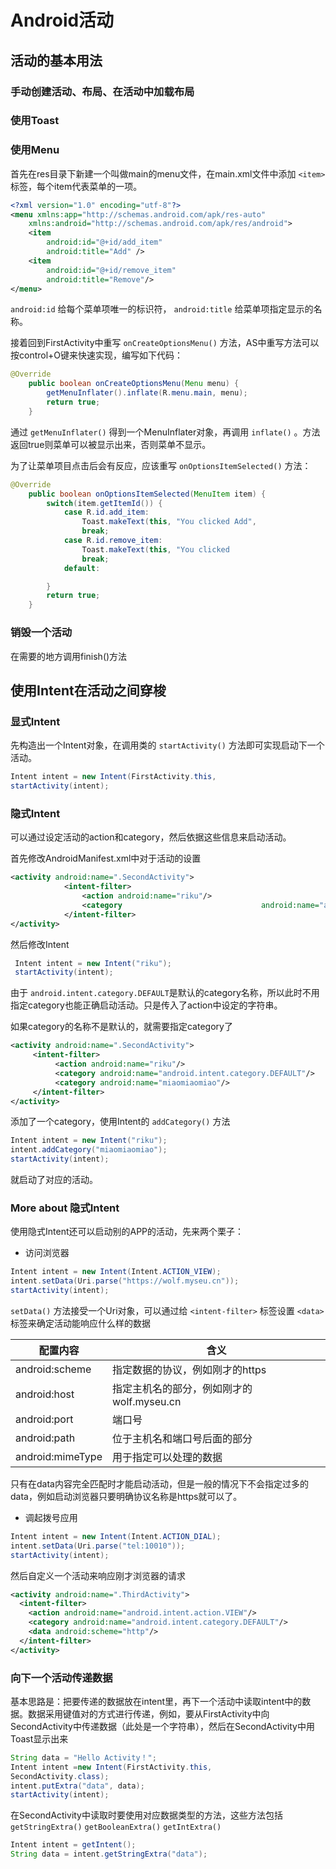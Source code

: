 # Android活动

## 活动的基本用法

### 手动创建活动、布局、在活动中加载布局

### 使用Toast

### 使用Menu

首先在res目录下新建一个叫做main的menu文件，在main.xml文件中添加 `<item>` 标签，每个item代表菜单的一项。

```xml
<?xml version="1.0" encoding="utf-8"?>
<menu xmlns:app="http://schemas.android.com/apk/res-auto"
    xmlns:android="http://schemas.android.com/apk/res/android">
    <item
        android:id="@+id/add_item"
        android:title="Add" />
    <item
        android:id="@+id/remove_item"
        android:title="Remove"/>
</menu>
```

`android:id` 给每个菜单项唯一的标识符， `android:title` 给菜单项指定显示的名称。

接着回到FirstActivity中重写 `onCreateOptionsMenu()` 方法，AS中重写方法可以按control+O键来快速实现，编写如下代码：

```java
@Override
    public boolean onCreateOptionsMenu(Menu menu) {
        getMenuInflater().inflate(R.menu.main, menu);
        return true;
    }
```

通过 `getMenuInflater()` 得到一个MenuInflater对象，再调用 `inflate()` 。方法返回true则菜单可以被显示出来，否则菜单不显示。

为了让菜单项目点击后会有反应，应该重写 `onOptionsItemSelected()` 方法：

```Java
@Override
    public boolean onOptionsItemSelected(MenuItem item) {
        switch(item.getItemId()) {
            case R.id.add_item:
                Toast.makeText(this, "You clicked Add", 										Toast.LENGTH_SHORT).show();
                break;
            case R.id.remove_item:
                Toast.makeText(this, "You clicked 											remove",Toast.LENGTH_LONG).show();
                break;
            default:

        }
        return true;
    }
```

### 销毁一个活动

在需要的地方调用finish()方法

## 使用Intent在活动之间穿梭

### 显式Intent

先构造出一个Intent对象，在调用类的 `startActivity()` 方法即可实现启动下一个活动。

```java
Intent intent = new Intent(FirstActivity.this,         									   SecondActivity.class);
startActivity(intent);
```

### 隐式Intent

可以通过设定活动的action和category，然后依据这些信息来启动活动。

首先修改AndroidManifest.xml中对于活动的设置

```xml
<activity android:name=".SecondActivity">
            <intent-filter>
                <action android:name="riku"/>
                <category 						        android:name="android.intent.category.DEFAULT"/>
            </intent-filter>
</activity>
```

然后修改Intent

```Java
 Intent intent = new Intent("riku");
 startActivity(intent);
```

由于 `android.intent.category.DEFAULT`是默认的category名称，所以此时不用指定category也能正确启动活动。只是传入了action中设定的字符串。

如果category的名称不是默认的，就需要指定category了

```xml
<activity android:name=".SecondActivity">
     <intent-filter>
          <action android:name="riku"/>
          <category android:name="android.intent.category.DEFAULT"/>
          <category android:name="miaomiaomiao"/>
     </intent-filter>
</activity>
```

添加了一个category，使用Intent的 `addCategory()` 方法

```java
Intent intent = new Intent("riku");
intent.addCategory("miaomiaomiao");
startActivity(intent);
```

就启动了对应的活动。

### More about 隐式Intent

使用隐式Intent还可以启动别的APP的活动，先来两个栗子：

- 访问浏览器

```java
Intent intent = new Intent(Intent.ACTION_VIEW);
intent.setData(Uri.parse("https://wolf.myseu.cn"));
startActivity(intent);
```

`setData()` 方法接受一个Uri对象，可以通过给 `<intent-filter>` 标签设置 `<data>` 标签来确定活动能响应什么样的数据

| 配置内容             | 含义                          |
| ---------------- | --------------------------- |
| android:scheme   | 指定数据的协议，例如刚才的https          |
| android:host     | 指定主机名的部分，例如刚才的wolf.myseu.cn |
| android:port     | 端口号                         |
| android:path     | 位于主机名和端口号后面的部分              |
| android:mimeType | 用于指定可以处理的数据                 |

只有在data内容完全匹配时才能启动活动，但是一般的情况下不会指定过多的data，例如启动浏览器只要明确协议名称是https就可以了。

- 调起拨号应用

```Java
Intent intent = new Intent(Intent.ACTION_DIAL);
intent.setData(Uri.parse("tel:10010"));
startActivity(intent);
```

然后自定义一个活动来响应刚才浏览器的请求

```Xml
<activity android:name=".ThirdActivity">
  <intent-filter>
    <action android:name="android.intent.action.VIEW"/>
    <category android:name="android.intent.category.DEFAULT"/>
    <data android:scheme="http"/>
  </intent-filter>
</activity>
```

### 向下一个活动传递数据

基本思路是：把要传递的数据放在intent里，再下一个活动中读取intent中的数据。数据采用键值对的方式进行传递，例如，要从FirstActivity中向SecondActivity中传递数据（此处是一个字符串），然后在SecondActivity中用Toast显示出来

```java
String data = "Hello Activity！";
Intent intent =new Intent(FirstActivity.this,
SecondActivity.class);
intent.putExtra("data", data);
startActivity(intent);
```

在SecondActivity中读取时要使用对应数据类型的方法，这些方法包括 `getStringExtra()` `getBooleanExtra()` `getIntExtra()` 

```java
Intent intent = getIntent();
String data = intent.getStringExtra("data");
```

